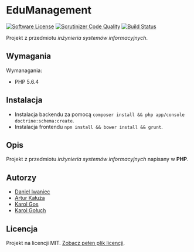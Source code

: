 # EduManagement

[![Software License](https://img.shields.io/badge/license-MIT-brightgreen.svg?style=flat)](LICENSE.md)
[![Scrutinizer Code Quality](https://scrutinizer-ci.com/g/daniel-iwaniec/ISI-PRO/badges/quality-score.png?b=master)](https://scrutinizer-ci.com/g/daniel-iwaniec/ISI-PRO/?branch=master)
[![Build Status](https://travis-ci.org/daniel-iwaniec/ISI-PRO.svg?branch=master)](https://travis-ci.org/daniel-iwaniec/ISI-PRO)

Projekt z przedmiotu *inżynieria systemów informacyjnych*.

## Wymagania

Wymanagania:

- PHP 5.6.4

## Instalacja

- Instalacja backendu za pomocą `composer install && php app/console doctrine:schema:create`.
- Instalacja frontendu `npm install && bower install && grunt`.

## Opis

Projekt z przedmiotu *inżynieria systemów informacyjnych* napisany w **PHP**.

## Autorzy

- [Daniel Iwaniec](https://github.com/daniel-iwaniec)
- [Artur Kałuża](https://github.com/arturro2828)
- [Karol Gos](https://github.com/Gosu92)
- [Karol Gołuch](https://github.com/gck-cc)

## Licencja

Projekt na licencji MIT. [Zobacz pełen plik licencji](LICENSE.md).
